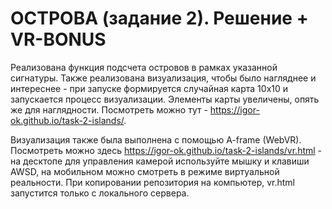 # ОСТРОВА (задание 2).  Решение  +  VR-BONUS

Реализована функция подсчета островов в рамках указанной сигнатуры.
Также реализована визуализация, чтобы было нагляднее и интереснее - при запуске формируется случайная карта 10х10 и запускается процесс визуализации. Элементы карты увеличены, опять же для наглядности.
Посмотреть можно тут - https://igor-ok.github.io/task-2-islands/.

Визуализация также была выполнена с помощью A-frame (WebVR). 
Посмотреть можно здесь https://igor-ok.github.io/task-2-islands/vr.html - на десктопе для управления камерой используйте мышку и клавиши AWSD, на мобильном можно смотреть в режиме виртуальной реальности.
При копировании репозитория на компьютер, vr.html запустится только с локального сервера.
